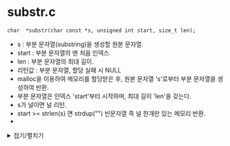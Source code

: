 # substr.c
```
char  *substr(char const *s, unsigned int start, size_t len);
```
- s : 부분 문자열(substring)을 생성할 원본 문자열.
- start : 부분 문자열의 맨 처음 인덱스.
- len : 부분 문자열의 최대 길이.
- 리턴값 : 부분 문자열, 할당 실패 시 NULL
- malloc을 이용하여 메모리를 할당받은 후, 원본 문자열 's'로부터 부분 문자열을 생성하여 반환.
- 부분 문자열은 인덱스 'start'부터 시작하며, 최대 길이 'len'을 갖는다.
- s가 널이면 널 리턴.
- start >= strlen(s) 면 strdup("") 빈문자열 즉 널 한개만 있는 메모리 반환.
- 
<details markdown="1">
<summary>접기/펼치기</summary>
<!--summary 아래 빈칸 공백 두고 내용을 적는공간-->

```
char	*substr(char const *s, unsigned int start, size_t len)
{
	char	*substr;
	size_t	i;

	i = 0;
	if (s == NULL)
		return (0);
	if (start >= ft_strlen(s))
		return (ft_strdup(""));
	substr = (char *)malloc(sizeof(char) * len + 1);
	if (substr == NULL)
		return (0);
	while (len)
	{
		substr[i] = s[start + i];
		i++;
		len--;
	}
	substr[i] = '\0';
	return (substr);
}
```
</details>
